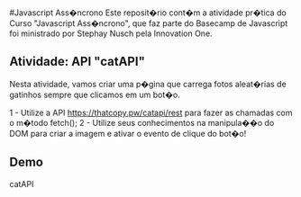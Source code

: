 #Javascript Ass�ncrono
Este reposit�rio cont�m a atividade pr�tica do Curso "Javascript Ass�ncrono", que faz parte do Basecamp de Javascript foi ministrado por Stephay Nusch pela Innovation One.

## Atividade: API "catAPI"
Nesta atividade, vamos criar uma p�gina que carrega fotos aleat�rias de gatinhos sempre que clicamos em um bot�o.

1 - Utilize a API https://thatcopy.pw/catapi/rest para fazer as chamadas com o m�todo fetch();
2 - Utilize seus conhecimentos na manipula��o do DOM para criar a imagem e ativar o evento de clique do bot�o!

## Demo
catAPI
